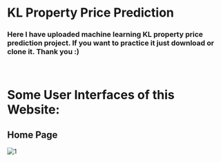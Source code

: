 # KL Property Price Prediction

### Here I have uploaded machine learning KL property price prediction project. If you want to practice it just download or clone it. Thank you :)
<br/>

# Some User Interfaces of this Website:

## Home Page
![1](https://user-images.githubusercontent.com/50451175/89397163-121e2400-d742-11ea-8a51-e978f96c70d3.PNG)
